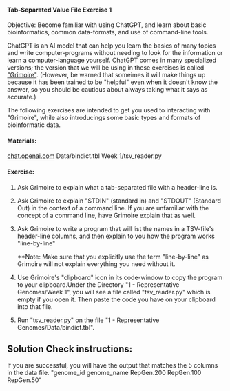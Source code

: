 #### Tab-Separated Value File Exercise 1

 Objective: Become familiar with using ChatGPT, and learn about basic bioinformatics, common data-formats, and use of command-line tools.
 
ChatGPT is an AI model that can help you learn the basics of many topics and write computer-programs without needing to look for the information or learn a computer-language yourself. ChatGPT comes in many specialized versions; the version that we will be using in these exercises is called ["Grimoire"](https://chat.openai.com/g/g-n7Rs0IK86-grimoire/).
(However, be warned that someimes it will make things up  because it has been trained to be "helpful" even when it doesn't know the answer, so you should be cautious about always taking what it says as accurate.)

The following exercises are intended to get you used to interacting with "Grimoire", while also introducings some basic types and formats of bioinformatic data.

#### Materials: 

[chat.openai.com](https://chat.openai.com/g/g-n7Rs0IK86-grimoire)
Data/bindict.tbl
Week 1/tsv_reader.py

#### Exercise: 

1. Ask Grimoire to explain what a tab-separated file with a header-line is.

2. Ask Grimoire to explain "STDIN" (standard in) and "STDOUT" (Standard Out) in the context of a command line. If you are unfamiliar with the concept of a command line, have Grimoire explain that as well.

3. Ask Grimoire to write a program that will list the names in a TSV-file's header-line columns, and then explain to you how the program works "line-by-line"

    **Note: Make sure that you explicitly use the term "line-by-line" as Grimoire will not explain everything you need without it.

4. Use Grimoire's "clipboard" icon in its code-window to copy the program to your clipboard.Under the Directory "1 - Representative Genomes/Week 1", you will see a file called "tsv_reader.py" which is empty if you open it.  Then paste the code you have on your clipboard into that file. 

6. Run "tsv_reader.py" on the file "1 - Representative Genomes/Data/bindict.tbl". 

## Solution Check instructions:
If you are successful, you will have the output that matches the 5 columns in the data file.
"genome_id	genome_name	RepGen.200	RepGen.100	RepGen.50"